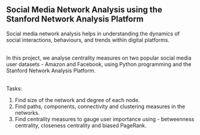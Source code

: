 ## Social Media Network Analysis using the Stanford Network Analysis Platform

Social media network analysis helps in understanding the dynamics of social interactions, behaviours, and trends within digital platforms. 

<br>
In this project, we analyse centrality measures on two popular social media user datasets - Amazon and Facebook, using Python programming and the Stanford Network Analysis Platform.
<br>
<br>


Tasks:
1. Find size of the network and degree of each node.
2. Find paths, components, connectivity and clustering measures in the networks. 
3. Find centrality measures to gauge user importance using - betweenness centrality, closeness centrality and biased PageRank.

